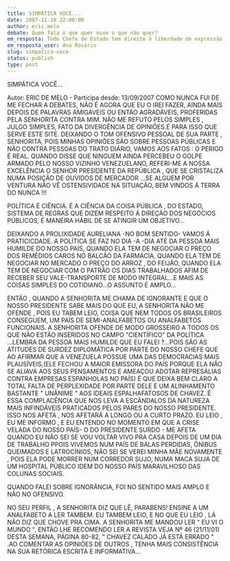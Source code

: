 ```yaml
---
title: SIMPÁTICA VOCÊ...
date: 2007-11-18 22:00:00
author: eric.melo
debate: Quem fala o que quer ouve o que não quer?
em_resposta: Todo Chefe de Estado tem direito à liberdade de expressão
em_resposta_user: Ana Rosário
slug: simpatica-voce
status: publish 
type: post
---
```


SIMPÁTICA VOCÊ...   

Autor: ERIC DE MELO - Participa desde: 13/09/2007 COMO NUNCA FUI DE ME FECHAR A DEBATES, NÃO É AGORA QUE EU O IREI FAZER, AINDA MAIS DEPOIS DE PALAVRAS AMIGÁVEIS OU ENTÃO AGRADÁVEIS, PROFERIDAS PELA SENHORITA CONTRA MIM. NÃO ME REFUTO PELOS SIMPLES , JULGO SIMPLES, FATO DA DIVERGÊNCIA DE OPINIÕES.É PARA ISSO QUE SERVE ESTE SITE. DEIXANDO O TOM OFENSIVO PESSOAL DE SUA PARTE , SENHORITA, POIS MINHAS OPINIÕES SÃO SOBRE PESSOAS PÚBLICAS E NÃO CONTRA PESSOAS DO TRATO DIÁRIO, VAMOS AOS FATOS : O PERIGO É REAL. QUANDO DISSE QUE NINGUEM AINDA PERCEBEU O GOLPE ARMADO PELO NOSSO VIZINHO VENEZUELANO, REFERI-ME A NOSSA EXCELÊNCIA O SENHOR PRESIDENTE DA REPÚBLICA , QUE SE CRISTALIZA NUMA POSIÇÃO DE OUVIDOS DE MERCADOR ...SE ALGUEM POR VENTURA NÃO VÊ OSTENSIVIDADE NA SITUAÇÃO, BEM VINDOS Á TERRA DO NUNCA !!!   

POLÍTICA É CIÊNCIA. É A CIÊNCIA DA COISA PÚBLICA , DO ESTADO, SISTEMA DE REGRAS QUE DIZEM RESPEITO Á DIREÇÃO DOS NEGÓCIOS PÚBLICOS, É MANEIRA HÁBIL DE SE ATINGIR UM OBJETIVO...  

DEIXANDO A PROLIXIDADE AURELIANA -NO BOM SENTIDO- VAMOS Á PRATICICDADE. A POLÍTICA SE FAZ NO DIA -A -DIA ATÉ DA PESSOA MAIS HUMILDE DO NOSSO PAÍS, QUANDO ELA TEM DE NEGOCIAR O PREÇO DOS REMÉDIOS CAROS NO BALCÃO DA FARMÁCIA, QUANDO ELA TEM DE NEGOCIAR NO MERCADO O PREÇO DO ARROZ , DO FEIJÃO, QUANDO ELA TEM DE NEGOCIAR COM O PATRÃO OS DIAS TRABALHADOS AFIM DE RECEBER SEU VALE-TRANSPORTE DE MODO INTEGRAL...E MAIS AS COISAS SIMPLES DO COTIDIANO...O ASSUNTO É AMPLO...  

ENTÃO , QUANDO A SENHORITA ME CHAMA DE IGNORANTE E QUE O NOSSO PRESIDENTE SABE MAIS DO QUE EU, A SENHORITA NÃO ME OFENDE , POIS EU TABEM LEIO, COISA QUE NEM TODOS OS BRASILEIROS CONSEGUEM, UM PAÍS DE SEMI-ANALFABETOS OU ANALFABETOS FUNCIONAIS. A SENHORITA OFENDE DE MODO GROSSEIRO A TODOS OS QUE NÃO ESTÃO INSERIDOS NO CAMPO "CIENTÍFICO" DA POLÍTICA ...LEMBRA DA PESSOA MAIS HUMILDE QUE EU FALEI ?...POIS SÃO AS ATITUDES DE SURDEZ DIPLOMÁTICA POR PARTE DO NOSSO CHEFE QUE AO AFIRMAR QUE A VENEZUELA POSSUE UMA DAS DEMOCRACIAS MAIS PLAUSÍVEIS,(ELE FECHOU A MAIOR EMISSORA DO PAÍS PORQUE ELA NÃO SE ALIAVA AOS SEUS PENSAMENTOS E AMEAÇOU ADOTAR REPRESÁLIAS CONTRA EMPRESAS ESPANHOLAS NO PAÍS) É QUE DEIXA BEM CLARO A TOTAL FALTA DE PERPLEXIDADE POR PARTE DELE E UM ALINHAMENTO BASTANTE " UNÂNIME " AOS IDEAIS ESPALHAFATOSOS DE CHAVEZ. É ESSA COMPLACÊNCIA QUE NOS LEVA A ESCÂNDALOS DA NATUREZA MAIS INFINDÁVEIS PRATICADOS PELOS PARES DO NOSSO PRESIDENTE. ISSO NOS AFETA , NOS AFETARÁ A LONGO OU A CURTO PRAZO. EU LEIO , EU ME INFORMO , E EU ENTENDO NO MOMENTO EM QUE A CRISE VELADA DO NOSSO PAÍS- O DO PRESIDENTE SURDO - ME AFETA QUANDO EU NÃO SEI SE VOU VOLTAR VIVO PRA CASA DEPOIS DE UM DIA DE TRABALHO PPOIS VIVEMOS NUM PAÍS DE BALAS PERDIDAS, ÔNIBUS QUEIMADOS E LATROCÍNIOS, NÃO SEI SE VEREI MINHA MÃE NOVAMENTE , POIS ELA PODE MORRER NUM CORREDOR SUJO, NUMA MACA SUJA DE UM HOSPITAL PÚBLICO IDEM DO NOSSO PAÍS MARAVILHOSO DAS COLUNAS SOCIAIS.  

QUANDO FALEI SOBRE IGNORÂNCIA, FOI NO SENTIDO MAIS AMPLO E NÃO NO OFENSIVO.  

NO SEU PERFIL , A SENHORITA DIZ QUE LÊ, PARABENS! ENSINE A UM ANALFABETO A LER TAMBEM. EU TAMBEM LEIO, E NO QUE EU LEIO , LÁ NÃO DIZ QUE CHOVE PRA CIMA. A SENHORITA ME MANDOU LER " EU VI O MUNDO ", ENTÃO LHE RECOMENDO LER A REVISTA VEJA Nº 46 (21/11/01) DESTA SEMANA, PÁGINA 80-82, " CHAVEZ CALADO JÁ ESTÁ ERRADO " .AO COMENTAR AS OPINIÕES DE OUTROS , TENHA MAIS CONSISTÊNCIA NA SUA RETÓRICA ESCRITA E INFORMATIVA...
